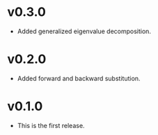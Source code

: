 # v0.3.0

* Added generalized eigenvalue decomposition.

# v0.2.0

* Added forward and backward substitution.

# v0.1.0

* This is the first release.
